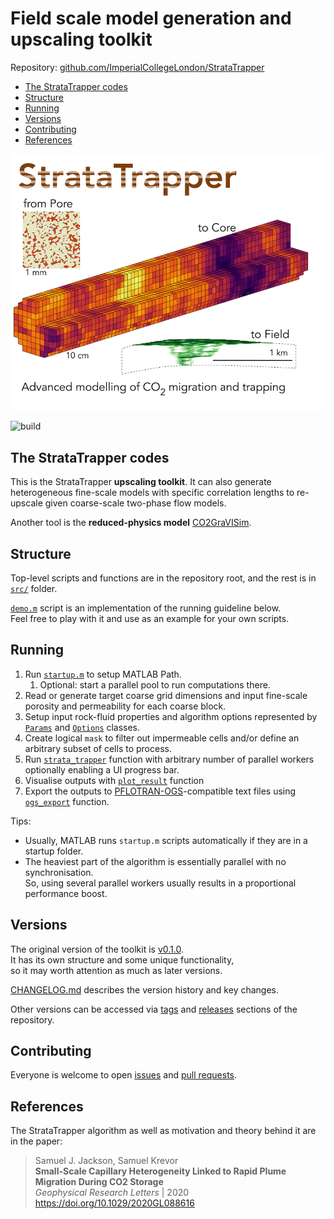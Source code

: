 # Field scale model generation and upscaling toolkit

Repository: [github.com/ImperialCollegeLondon/StrataTrapper](https://github.com/ImperialCollegeLondon/StrataTrapper)

* [The StrataTrapper codes](#the-stratatrapper-codes)
* [Structure](#structure)
* [Running](#running)
* [Versions](#versions)
* [Contributing](#contributing)
* [References](#references)

![StrataTrapper logo](./img/StrataTrapper.jpg)

![build](https://github.com/ImperialCollegeLondon/StrataTrapper/actions/workflows/matlab-ci.yml/badge.svg?branch=dev)

## The StrataTrapper codes

This is the StrataTrapper **upscaling toolkit**.
It can also generate heterogeneous fine-scale models with specific correlation lengths to re-upscale given coarse-scale two-phase flow models.

Another tool is the **reduced-physics model** [CO2GraVISim](https://github.com/ajobutler/CO2GraVISim).

## Structure

Top-level scripts and functions are in the repository root, and the rest is in [`src/`](src) folder.

[`demo.m`](demo.m) script is an implementation of the running guideline below.\
Feel free to play with it and use as an example for your own scripts.

## Running

1. Run [`startup.m`](startup.m) to setup MATLAB Path.
   1. Optional: start a parallel pool to run computations there.
2. Read or generate target coarse grid dimensions
and input fine-scale porosity and permeability for each coarse block.
3. Setup input rock-fluid properties and algorithm options represented by
  [`Params`](src/Params.m) and [`Options`](src/Options.m) classes.
4. Create logical `mask` to filter out impermeable cells and/or define an arbitrary subset of cells to process.
5. Run [`strata_trapper`](strata_trapper.m) function with arbitrary number of parallel workers
optionally enabling a UI progress bar.
6. Visualise outputs with [`plot_result`](plot_result.m) function
7. Export the outputs to [PFLOTRAN-OGS](https://docs.opengosim.com/)-compatible text files using [`ogs_export`](ogs_export.m) function.

Tips:

* Usually, MATLAB runs `startup.m` scripts automatically if they are in a startup folder.
* The heaviest part of the algorithm is essentially parallel with no synchronisation.\
  So, using several parallel workers usually results in a proportional performance boost.

## Versions

The original version of the toolkit is [v0.1.0](https://github.com/ImperialCollegeLondon/StrataTrapper/tree/v0.1.0).\
It has its own structure and some unique functionality,\
so it may worth attention as much as later versions.

[CHANGELOG.md](CHANGELOG.md) describes the version history and key changes.

Other versions can be accessed via [tags](https://github.com/ImperialCollegeLondon/StrataTrapper/tags) and [releases](https://github.com/ImperialCollegeLondon/StrataTrapper/releases) sections of the repository.

## Contributing

Everyone is welcome to open [issues](https://github.com/ImperialCollegeLondon/StrataTrapper/issues) and [pull requests](https://github.com/ImperialCollegeLondon/StrataTrapper/pulls).

## References

The StrataTrapper algorithm as well as motivation and theory behind it are in the paper:

> Samuel J. Jackson, Samuel Krevor\
> **Small-Scale Capillary Heterogeneity Linked to Rapid Plume Migration During CO2 Storage**\
> *Geophysical Research Letters* | 2020\
> <https://doi.org/10.1029/2020GL088616>
